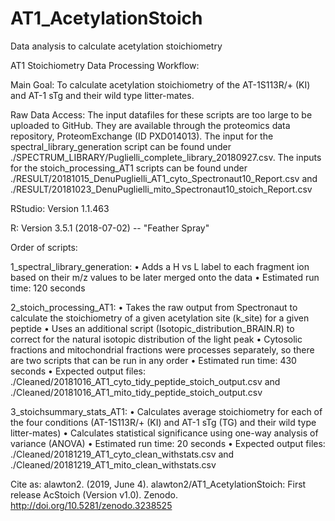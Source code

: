 # AT1_AcetylationStoich
Data analysis to calculate acetylation stoichiometry

AT1 Stoichiometry Data Processing Workflow:

Main Goal: To calculate acetylation stoichiometry of the AT-1S113R/+ (KI) and AT-1 sTg and their wild type litter-mates. 

Raw Data Access:
The input datafiles for these scripts are too large to be uploaded to GitHub. They are available through the proteomics data repository, ProteomExchange (ID PXD014013). The input for the spectral_library_generation script can be found under ./SPECTRUM_LIBRARY/Puglielli_complete_library_20180927.csv. The inputs for the stoich_processing_AT1 scripts can be found under ./RESULT/20181015_DenuPuglielli_AT1_cyto_Spectronaut10_Report.csv and ./RESULT/20181023_DenuPuglielli_mito_Spectronaut10_stoich_Report.csv

RStudio: Version 1.1.463

R: Version 3.5.1 (2018-07-02) -- "Feather Spray"

Order of scripts:

1_spectral_library_generation:
	•	Adds a H vs L label to each fragment ion based on their m/z values to be later merged onto the data
	•	Estimated run time: 120 seconds

2_stoich_processing_AT1:
	•	Takes the raw output from Spectronaut to calculate the stoichiometry of a given acetylation site (k_site) for 			a given peptide
	•	Uses an additional script (Isotopic_distribution_BRAIN.R) to correct for the natural isotopic distribution of 			the light peak
	•	Cytosolic fractions and mitochondrial fractions were processes separately, so there are two scripts that can 			be run in any order
	•	Estimated run time: 430 seconds
	•	Expected output files: ./Cleaned/20181016_AT1_cyto_tidy_peptide_stoich_output.csv and ./Cleaned/20181016_AT1_mito_tidy_peptide_stoich_output.csv

3_stoichsummary_stats_AT1:
	•	Calculates average stoichiometry for each of the four conditions (AT-1S113R/+ (KI) and AT-1 sTg (TG) and their 			wild type litter-mates)
	•	Calculates statistical significance using one-way analysis of variance (ANOVA)
	•	Estimated run time: 20 seconds
	•	Expected output files: ./Cleaned/20181219_AT1_cyto_clean_withstats.csv and ./Cleaned/20181219_AT1_mito_clean_withstats.csv


Cite as:
alawton2. (2019, June 4). alawton2/AT1_AcetylationStoich: First release AcStoich (Version v1.0). Zenodo. http://doi.org/10.5281/zenodo.3238525
